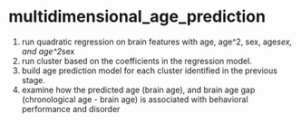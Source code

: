 # multidimensional_age_prediction

1. run quadratic regression on brain features with age, age^2, sex, age*sex, and age^2*sex
2. run cluster based on the coefficients in the regression model.
3. build age prediction model for each cluster identified in the previous stage.
4. examine how the predicted age (brain age), and brain age gap (chronological age - brain age) is associated with behavioral performance and disorder
